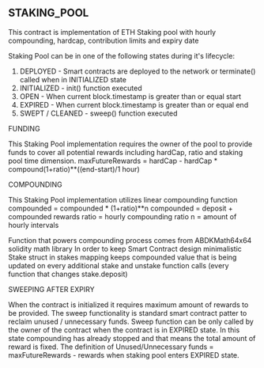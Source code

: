STAKING_POOL
------------

This contract is implementation of ETH Staking pool with hourly compounding, hardcap, contribution limits and expiry date

Staking Pool can be in one of the following states during it's lifecycle:
1. DEPLOYED - Smart contracts are deployed to the network or terminate() called when in INITIALIZED state
2. INITIALIZED - init() function executed
3. OPEN - When current block.timestamp is greater than or equal start
4. EXPIRED - When current block.timestamp is greater than or equal end
5. SWEPT / CLEANED - sweep() function executed


FUNDING

This Staking Pool implementation requires the owner of the pool to provide funds to cover all potential rewards including hardCap, ratio and staking pool time dimension.
    maxFutureRewards = hardCap - hardCap * compound(1+ratio)**((end-start)/1 hour)


COMPOUNDING

This Staking Pool implementation utilizes linear compounding function
    compounded = compounded * (1+ratio)**n
        compounded = deposit + compounded rewards
        ratio = hourly compounding ratio
        n = amount of hourly intervals

Function that powers compounding process comes from ABDKMath64x64 solidity math library
In order to keep Smart Contract design minimalistic Stake struct in stakes mapping keeps compounded value that is being updated on every additional stake and unstake function calls (every function that changes stake.deposit)


SWEEPING AFTER EXPIRY

When the contract is initialized it requires maximum amount of rewards to be provided. 
The sweep functionality is standard smart contract patter to reclaim unused / unnecessary funds.
Sweep function can be only called by the owner of the contract when the contract is in EXPIRED state.
In this state compounding has already stopped and that means the total amount of reward is fixed.
The definition of Unused/Unnecessary funds = maxFutureRewards - rewards when staking pool enters EXPIRED state.
